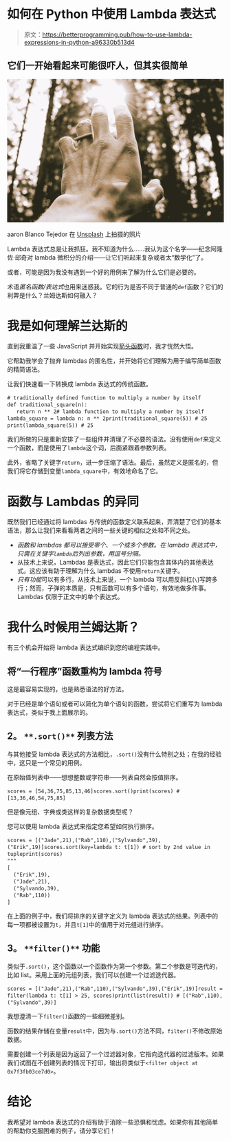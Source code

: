 # 如何在 Python 中使用 Lambda 表达式

> 原文：<https://betterprogramming.pub/how-to-use-lambda-expressions-in-python-a96330b513d4>

## 它们一开始看起来可能很吓人，但其实很简单

![](img/87bea2e5066f59b8d85c669ef00020c1.png)

aaron Blanco Tejedor 在 [Unsplash](https://unsplash.com/s/photos/expression?utm_source=unsplash&utm_medium=referral&utm_content=creditCopyText) 上拍摄的照片

Lambda 表达式总是让我抓狂。我不知道为什么……我认为这个名字——纪念阿隆佐·邱奇对 lambda 微积分的介绍——让它们听起来复杂或者太“数学化”了。

或者，可能是因为我没有遇到一个好的用例来了解为什么它们是必要的。

术语*匿名函数/表达式*也用来迷惑我。它的行为是否不同于普通的`def`函数？它们的利弊是什么？兰姆达斯如何融入？

# 我是如何理解兰达斯的

直到我重温了一些 JavaScript 并开始实现[箭头函数](https://medium.com/better-programming/learning-javascript-arrow-functions-36cce13351c2)时，我才恍然大悟。

它帮助我学会了抛弃 lambdas 的匿名性，并开始将它们理解为用于编写简单函数的精简语法。

让我们快速看一下转换成 lambda 表达式的传统函数。

```
# traditionally defined function to multiply a number by itself
def traditional_square(n):
   return n ** 2# lambda function to multiply a number by itself
lambda_square = lambda n: n ** 2print(traditional_square(5)) # 25
print(lambda_square(5)) # 25
```

我们所做的只是重新安排了一些组件并清理了不必要的语法。没有使用`def`来定义一个函数，而是使用了`lambda`这个词，后面紧跟着参数列表。

此外，省略了关键字`return`，进一步压缩了语法。最后，虽然定义是匿名的，但我们将它存储到变量`lambda_square`中，有效地命名了它。

# 函数与 Lambdas 的异同

既然我们已经通过将 lambdas 与传统的函数定义联系起来，弄清楚了它们的基本语法，那么让我们来看看两者之间的一些关键的相似之处和不同之处。

*   *函数和 lambdas 都可以接受零个、一个或多个参数。在 lambda 表达式中，只需在关键字`lambda`后列出参数，用逗号分隔。*
*   从技术上来说，Lambdas 是表达式，因此它们只能包含其体内的其他表达式。这应该有助于理解为什么 lambdas 不使用`return`关键字。
*   *只有功能*可以有多行。从技术上来说，一个 lambda 可以用反斜杠(`\`)写跨多行；然而，子弹的本质是，只有函数可以有多个语句，有效地做多件事。Lambdas 仅限于正文中的单个表达式。

# 我什么时候用兰姆达斯？

有三个机会开始将 lambda 表达式编织到您的编程实践中。

## **将“一行程序”函数重构为 lambda 符号**

这是最容易实现的，也是熟悉语法的好方法。

对于已经是单个语句或者可以简化为单个语句的函数，尝试将它们重写为 lambda 表达式，类似于我上面展示的。

## **2。** `**.sort()**` **列表方法**

与其他接受 lambda 表达式的方法相比，`.sort()`没有什么特别之处；在我的经验中，这只是一个常见的用例。

在原始值列表中——想想整数或字符串——列表自然会按值排序。

```
scores = [54,36,75,85,13,46]scores.sort()print(scores) # [13,36,46,54,75,85]
```

但是像元组、字典或类这样的复杂数据类型呢？

您可以使用 lambda 表达式来指定您希望如何执行排序。

```
scores = [("Jade",21),("Rab",110),("Sylvando",39),("Erik",19)]scores.sort(key=lambda t: t[1]) # sort by 2nd value in tupleprint(scores)
"""
[
  ("Erik",19),
  ("Jade",21),
  ("Sylvando,39),
  ("Rab",110))
]
```

在上面的例子中，我们将排序的关键字定义为 lambda 表达式的结果。列表中的每一项都被设置为`t`，并且`t[1]`中的值用于对元组进行排序。

## **3。** `**filter()**` **功能**

类似于`.sort()`，这个函数以一个函数作为第一个参数。第二个参数是可迭代的，比如 list。采用上面的元组列表，我们可以创建一个过滤迭代器。

```
scores = [("Jade",21),("Rab",110),("Sylvando",39),("Erik",19)]result = filter(lambda t: t[1] > 25, scores)print(list(result)) # [("Rab",110),("Sylvando",39)]
```

我想澄清一下`filter()`函数的一些细微差别。

函数的结果存储在变量`result`中，因为与`.sort()`方法不同，`filter()`不修改原始数据。

需要创建一个列表是因为返回了一个过滤器对象，它指向迭代器的过滤版本。如果我们试图在不创建列表的情况下打印，输出将类似于`<filter object at 0x7f3fb03ce7d0>`。

# 结论

我希望对 lambda 表达式的介绍有助于消除一些恐惧和忧虑。如果你有其他简单的帮助你克服困难的例子，请分享它们！